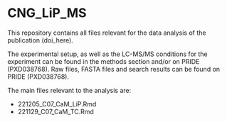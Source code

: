 # CNG_LiP_MS

This repository contains all files relevant for the data analysis of the publication (doi_here). 

The experimental setup, as well as the LC-MS/MS conditions for the experiment can be found in the methods section and/or on PRIDE (PXD038768). 
Raw files, FASTA files and search results can be found on PRIDE (PXD038768).

The main files relevant to the analysis are: 
  * 221205_C07_CaM_LiP.Rmd
  * 221129_C07_CaM_TC.Rmd
 
